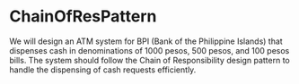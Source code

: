 # ChainOfResPattern

We will design an ATM system for BPI (Bank of the Philippine Islands) that dispenses cash in denominations of 1000 pesos, 500 pesos, and 100 pesos bills. The system should follow the Chain of Responsibility design pattern to handle the dispensing of cash requests efficiently.
